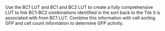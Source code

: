 Use the BC1 LUT and BC1 and BC2 LUT to create a fully comprehensive LUT to link BC1-BC2 combinations identified in the sort back to the Tile it is associated with from BC1 LUT. Combine this information with cell sorting GFP and cell count information to determine GFP activity.
